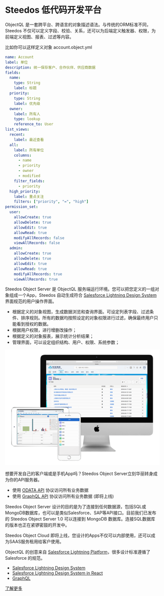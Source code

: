# Steedos 低代码开发平台


ObjectQL 是一套跨平台、跨语言的对象描述语法。与传统的ORM标准不同，Steedos 不仅可以定义字段、校验、关系，还可以为后端定义触发器、权限，为前端定义视图、报表、过滤等内容。

比如你可以这样定义对象 account.object.yml
```yaml
name: Account
label: 单位
description: 统一保存客户、合作伙伴、供应商数据
fields:
  name: 
    type: String
    label: 标题 
  priority:
    type: String
    label: 优先级
  owner:
    label: 所有人
    type: lookup
    reference_to: User
list_views:
  recent:
    label: 最近查看
  all:
    label: 所有单位
    columns:
      - name
      - priority
      - owner
      - modified
    filter_fields:
      - priority
  high_priority:
    label: 重点关注
    filters: ["priority", "=", "high"]
permission_set:
  user:
    allowCreate: true
    allowDelete: true
    allowEdit: true
    allowRead: true
    modifyAllRecords: false
    viewAllRecords: false
  admin:
    allowCreate: true
    allowDelete: true
    allowEdit: true
    allowRead: true
    modifyAllRecords: true
    viewAllRecords: true
```

Steedos Object Server 是 ObjectQL 服务端运行环境。您可以把您定义的一组对象组成一个App，Steedos 自动生成符合 [Salesforce Lightning Design System](https://www.lightningdesignsystem.com/) 界面规范的用户操作界面。
- 根据定义的对象视图，生成数据浏览和查询界面。可设定列表字段、过滤条件、排序规则。所有的数据均按照设定的对象权限进行过滤，确保最终用户只能看到授权的数据。
- 根据用户权限，进行增删改操作；
- 根据定义的对象报表，展示统计分析结果；
- 管理界面，可以设定组织结构、用户、权限、系统参数；

![电脑、手机界面展示](docs/assets/mac_ipad_iphone_home.png)

想要开发自己的客户端或是手机App吗？Steedos Object Server立刻华丽转身成为你的API服务器。
- 使用 [ODATA API](http://odata.org) 协议访问所有业务数据
- 使用 [GraphQL API](http://graphql.org) 协议访问所有业务数据 (即将上线)

Steedos Object Server 设计的目的是为了连接到任何数据源，包括SQL或MongoDB数据库，也可以是类似Salesforce、SAP等API接口。目前我们已发布的 Steedos Object Server 1.0 可以连接到 MongoDB 数据库。连接SQL数据库的版本也正在紧锣密鼓的开发中。

Steedos Object Cloud 即将上线，您设计的Apps不仅可以内部使用，还可以成为SAAS服务租用给客户使用。

ObjectQL 的创意来自 [Salesforce Lightning Platform](https://www.salesforce.com/products/platform/)，很多设计标准遵循了 Salesforce 的规范。
- [Salesforce Lightning Design System](https://www.lightningdesignsystem.com/)
- [Salesforce Lightning Design System in React ](https://react.lightningdesignsystem.com/)
- [GraphQL](https://graphql.org/)

[了解更多](https://steedos.github.io/)

